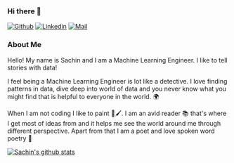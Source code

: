 ### Hi there 👋

[![Github](https://img.shields.io/github/followers/anburocky3?label=Follow&style=social)](https://github.com/sachinprabhu007)
[![Linkedin](https://img.shields.io/badge/-Sachin%20Prabhu-blue?style=flat-square&logo=linkedin&logoColor=white&link=https://www.linkedin.com/in/sachinprabhub//)](https://www.linkedin.com/in/sachinprabhub/)
[![Mail](https://img.shields.io/badge/-sachin.prabhu.b@gmail.com-gray?style=flat-square&logo=gmail&logoColor=red&link=)](mailto:sachin.prabhu.b@gmail.com)

### About Me

Hello! My name is Sachin and I am a Machine Learning Engineer. I like to tell stories with data!

I feel being a Machine Learning Engineer is lot like a detective. I love finding patterns in data, dive deep into world of data and you never know what you might find that is helpful to everyone in the world.  🌍

When I am not coding I like to paint 🎨🖌️. I am an avid reader 📚 that's where I get most of ideas from and it helps me see the world around me through different perspective. Apart from that I am a poet and love spoken word poetry 🎤

[![Sachin's github stats](https://github-readme-stats.vercel.app/api?username=sachinprabhu007&show_icons=true)](https://github.com/anuraghazra/github-readme-stats)

<!--
**sachinprabhu007/sachinprabhu007** is a ✨ _special_ ✨ repository because its `README.md` (this file) appears on your GitHub profile.

Here are some ideas to get you started:

- 🔭 I’m currently working on ...
- 🌱 I’m currently learning ...
- 👯 I’m looking to collaborate on ...
- 🤔 I’m looking for help with ...
- 💬 Ask me about ...
- 📫 How to reach me: ...
- 😄 Pronouns: ...
- ⚡ Fun fact: ...
-->
